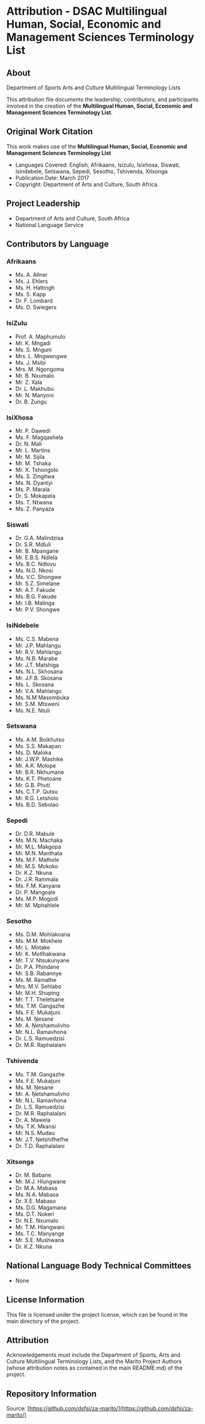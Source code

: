# Attribution - DSAC Multilingual Human, Social, Economic and Management Sciences Terminology List

## About
Department of Sports Arts and Culture Multilingual Terminology Lists  

This attribution file documents the leadership, contributors, and participants involved in the creation of the **Multilingual Human, Social, Economic and Management Sciences Terminology List**.

## Original Work Citation
This work makes use of the **Multilingual Human, Social, Economic and Management Sciences Terminology List**  

- Languages Covered: English, Afrikaans, Isizulu, Isixhosa, Siswati, Isindebele, Setswana, Sepedi, Sesotho, Tshivenda, Xitsonga
- Publication Date: March 2017 
- Copyright: Department of Arts and Culture, South Africa.

## Project Leadership
- Department of Arts and Culture, South Africa
- National Language Service

## Contributors by Language

### Afrikaans
- Ms. A. Allner
- Ms. J. Ehlers
- Ms. H. Hattingh
- Ms. S. Kapp
- Dr. F. Lombard
- Ms. D. Swiegers

### IsiZulu
- Prof. A. Maphumulo
- Mr. K. Mngadi
- Ms. S. Mnguni
- Mrs. L. Mngwengwe
- Ms. J. Msibi
- Mrs. M. Ngongoma
- Mr. B. Nxumalo
- Mr. Z. Xala
- Dr. L. Makhubu
- Mr. N. Manyoni
- Dr. B. Zungu

### IsiXhosa
- Mr. P. Dawedi
- Ms. F. Magqashela
- Dr. N. Mali
- Mr. L. Martins
- Mr. M. Sijila
- Mr. M. Tshaka
- Mr. X. Tshongolo
- Ms. S. Zingitwa
- Ms. N. Dyantyi
- Ms. P. Marala
- Dr. S. Mokapela
- Ms. T. Ntwana
- Ms. Z. Panyaza

### Siswati
- Dr. G.A. Malindzisa  
- Dr. S.R. Mdluli 
- Mr. B. Mpangane  
- Mr. E.B.S. Ndlela  
- Ms. B.C. Ndlovu  
- Ms. N.G. Nkosi  
- Ms. V.C. Shongwe  
- Mr. S.Z. Simelane  
- Mr. A.T. Fakude  
- Ms. B.G. Fakude  
- Mr. I.B. Malinga  
- Mr. P.V. Shongwe

### IsiNdebele
- Ms. C.S. Mabena
- Mr. J.P. Mahlangu
- Mr. R.V. Mahlangu
- Ms. N.B. Marabe
- Mr. J.T. Matshiga
- Ms. N.L. Skhosana
- Mr. J.F.B. Skosana
- Ms. L. Skosana
- Mr. V.A. Mahlangu
- Ms. N.M Masombuka
- Mr. S.M. Mtsweni
- Ms. N.E. Ntuli

### Setswana
- Ms. A.M. Boikhutso  
- Ms. S.S. Makapan  
- Ms. D. Maloka  
- Mr. J.W.P. Mashike  
- Mr. A.K. Molope  
- Mr. B.R. Nkhumane  
- Ms. K.T. Phetoane  
- Mr. G.B. Phuti  
- Ms. C.T.P. Qutsu  
- Mr. R.G. Letsholo  
- Ms. B.D. Sebolao

### Sepedi
- Dr. D.R. Mabule  
- Ms. M.N. Machaka  
- Mr. M.L. Makgopa  
- Mr. M.N. Manthata  
- Ms. M.F. Mathole  
- Mr. M.S. Mokoko  
- Dr. K.Z. Nkuna  
- Dr. J.R. Rammala  
- Ms. F.M. Kanyane  
- Dr. P. Mangoale  
- Ms. M.P. Mogodi  
- Mr. M. Mphahlele

### Sesotho
- Ms. D.M. Mohlakoana  
- Ms. M.M. Mokhele  
- Mr. L. Motake  
- Mr. K. Motlhakwana  
- Mr. T.V. Ntsukunyane  
- Dr. P.A. Phindane  
- Mr. S.B. Rabannye  
- Ms. M. Ramathe  
- Mrs. M.V. Sehlabo  
- Mr. M.H. Shuping  
- Mr. T.T. Theletsane  
- Ms. T.M. Gangazhe  
- Ms. F.E. Mukaṱuni  
- Ms. M. Ṋesane  
- Mr. A. Ṋetshamulivho  
- Mr. N.L. Ramavhona
- Dr. L.S. Ramuedzisi
- Dr. M.R. Raphalalani 

### Tshivenda
- Ms. T.M. Gangazhe  
- Ms. F.E. Mukaṱuni  
- Ms. M. Ṋesane  
- Mr. A. Ṋetshamulivho  
- Mr. N.L. Ramavhona  
- Dr. L.S. Ramuedzisi  
- Dr. M.R. Raphalalani  
- Dr. A. Mawela  
- Ms. T.K. Mkansi  
- Mr. N.S. Mudau  
- Mr. J.T. Ṋetshifhefhe  
- Dr. T.D. Raphalalani

### Xitsonga
- Dr. M. Babane  
- Mr. M.J. Hlungwane  
- Dr. M.A. Mabasa  
- Ms. N.A. Mabasa  
- Dr. X.E. Mabaso  
- Ms. D.G. Magamana  
- Ms. D.T. Nokeri  
- Dr. N.E. Nxumalo  
- Mr. T.M. Hlangwani  
- Ms. T.C. Manyange  
- Mr. S.E. Mushwana  
- Dr. K.Z. Nkuna

## National Language Body Technical Committees
- None

## License Information
This file is licensed under the project license, which can be found in the main directory of the project.

## Attribution
Acknowledgements must include the Department of Sports, Arts and Culture Multilingual Terminology Lists, and the Marito Project Authors (whose attribution notes as contained in the main README.md) of the project.

## Repository Information
Source: [https://github.com/dsfsi/za-marito/](https://github.com/dsfsi/za-marito/)
